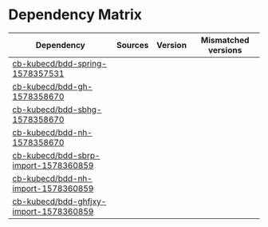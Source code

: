 # Dependency Matrix

Dependency | Sources | Version | Mismatched versions
---------- | ------- | ------- | -------------------
[cb-kubecd/bdd-spring-1578357531](https://github.com/cb-kubecd/bdd-spring-1578357531.git) |  | []() | 
[cb-kubecd/bdd-gh-1578358670](https://github.com/cb-kubecd/bdd-gh-1578358670.git) |  | []() | 
[cb-kubecd/bdd-sbhg-1578358670](https://github.com/cb-kubecd/bdd-sbhg-1578358670.git) |  | []() | 
[cb-kubecd/bdd-nh-1578358670](https://github.com/cb-kubecd/bdd-nh-1578358670.git) |  | []() | 
[cb-kubecd/bdd-sbrp-import-1578360859](https://github.com/cb-kubecd/bdd-sbrp-import-1578360859.git) |  | []() | 
[cb-kubecd/bdd-nh-import-1578360859](https://github.com/cb-kubecd/bdd-nh-import-1578360859.git) |  | []() | 
[cb-kubecd/bdd-ghfjxy-import-1578360859](https://github.com/cb-kubecd/bdd-ghfjxy-import-1578360859.git) |  | []() | 
